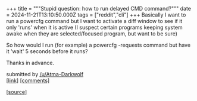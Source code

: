 +++
title = """Stupid question: how to run delayed CMD command?"""
date = 2024-11-21T13:10:50.000Z
tags = ["reddit","cli"]
+++
Basically I want to run a powercfg command but I want to activate a diff window to see if it only 'runs' when it is active (I suspect certain programs keeping system awake when they are selected/focused program, but want to be sure)

So how would I run (for example) a powercfg -requests command but have it 'wait' 5 seconds before it runs?

Thanks in advance.

submitted by [/u/Atma-Darkwolf](https://www.reddit.com/user/Atma-Darkwolf)  
[\[link\]](https://www.reddit.com/r/commandline/comments/1gwfwvq/stupid_question_how_to_run_delayed_cmd_command/) [\[comments\]](https://www.reddit.com/r/commandline/comments/1gwfwvq/stupid_question_how_to_run_delayed_cmd_command/)

[[source]](https://www.reddit.com/r/commandline/comments/1gwfwvq/stupid_question_how_to_run_delayed_cmd_command/)
